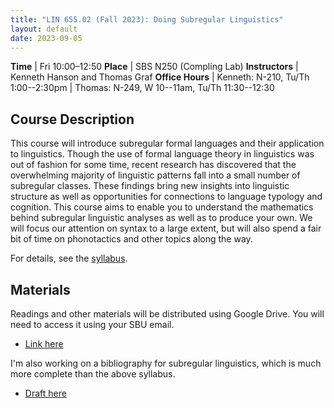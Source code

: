 ```yaml
---
title: "LIN 655.02 (Fall 2023): Doing Subregular Linguistics"
layout: default
date: 2023-09-05
---
```


**Time** | Fri 10:00–12:50
**Place** | SBS N250 (Compling Lab)
**Instructors** | Kenneth Hanson and Thomas Graf
**Office Hours** | Kenneth: N-210, Tu/Th 1:00--2:30pm
 | Thomas: N-249, W 10--11am, Tu/Th 11:30--12:30

## Course Description

This course will introduce subregular formal languages and their application to linguistics.
Though the use of formal language theory in linguistics was out of fashion for some time, recent research has discovered that the overwhelming majority of linguistic patterns fall into a small number of subregular classes.
These findings bring new insights into linguistic structure as well as opportunities for connections to language typology and cognition.
This course aims to enable you to understand the mathematics behind subregular linguistic analyses as well as to produce your own.
We will focus our attention on syntax to a large extent, but will also spend a fair bit of time on phonotactics and other topics along the way.

For details, see the [syllabus](655-syllabus-23fa.pdf).

## Materials

Readings and other materials will be distributed using Google Drive.
You will need to access it using your SBU email.

- [Link here](https://drive.google.com/drive/folders/1Sm7U5s4d5uYzllJhcY1ivhkUeXIbiO6P?usp=sharing)

I'm also working on a bibliography for subregular linguistics, which is much more complete than the above syllabus.

- [Draft here](/files/subregular-bibliography.pdf)

